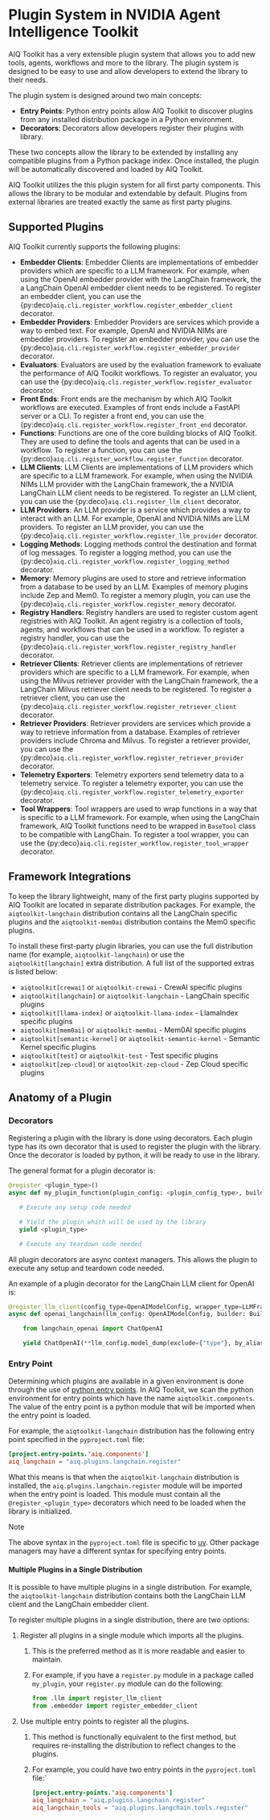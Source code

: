 <!--
SPDX-FileCopyrightText: Copyright (c) 2025, NVIDIA CORPORATION & AFFILIATES. All rights reserved.
SPDX-License-Identifier: Apache-2.0

Licensed under the Apache License, Version 2.0 (the "License");
you may not use this file except in compliance with the License.
You may obtain a copy of the License at

http://www.apache.org/licenses/LICENSE-2.0

Unless required by applicable law or agreed to in writing, software
distributed under the License is distributed on an "AS IS" BASIS,
WITHOUT WARRANTIES OR CONDITIONS OF ANY KIND, either express or implied.
See the License for the specific language governing permissions and
limitations under the License.
-->

# Plugin System in NVIDIA Agent Intelligence Toolkit

AIQ Toolkit has a very extensible plugin system that allows you to add new tools, agents, workflows and more to the library. The plugin system is designed to be easy to use and allow developers to extend the library to their needs.

The plugin system is designed around two main concepts:

- **Entry Points**: Python entry points allow AIQ Toolkit to discover plugins from any installed distribution package in a Python environment.
- **Decorators**: Decorators allow developers register their plugins with library.

These two concepts allow the library to be extended by installing any compatible plugins from a Python package index. Once installed, the plugin will be automatically discovered and loaded by AIQ Toolkit.

AIQ Toolkit utilizes the this plugin system for all first party components. This allows the library to be modular and extendable by default. Plugins from external libraries are treated exactly the same as first party plugins.


## Supported Plugins

AIQ Toolkit currently supports the following plugins:

- **Embedder Clients**: Embedder Clients are implementations of embedder providers which are specific to a LLM framework. For example, when using the OpenAI embedder provider with the LangChain framework, the a LangChain OpenAI embedder client needs to be registered. To register an embedder client, you can use the {py:deco}`aiq.cli.register_workflow.register_embedder_client` decorator.
- **Embedder Providers**: Embedder Providers are services which provide a way to embed text. For example, OpenAI and NVIDIA NIMs are embedder providers. To register an embedder provider, you can use the {py:deco}`aiq.cli.register_workflow.register_embedder_provider` decorator.
- **Evaluators**: Evaluators are used by the evaluation framework to evaluate the performance of AIQ Toolkit workflows. To register an evaluator, you can use the {py:deco}`aiq.cli.register_workflow.register_evaluator` decorator.
- **Front Ends**: Front ends are the mechanism by which AIQ Toolkit workflows are executed. Examples of front ends include a FastAPI server or a CLI. To register a front end, you can use the {py:deco}`aiq.cli.register_workflow.register_front_end` decorator.
- **Functions**: Functions are one of the core building blocks of AIQ Toolkit. They are used to define the tools and agents that can be used in a workflow. To register a function, you can use the {py:deco}`aiq.cli.register_workflow.register_function` decorator.
- **LLM Clients**: LLM Clients are implementations of LLM providers which are specific to a LLM framework. For example, when using the NVIDIA NIMs LLM provider with the LangChain framework, the a NVIDIA LangChain LLM client needs to be registered. To register an LLM client, you can use the {py:deco}`aiq.cli.register_llm_client` decorator.
- **LLM Providers**: An LLM provider is a service which provides a way to interact with an LLM. For example, OpenAI and NVIDIA NIMs are LLM providers. To register an LLM provider, you can use the {py:deco}`aiq.cli.register_workflow.register_llm_provider` decorator.
- **Logging Methods**: Logging methods control the destination and format of log messages. To register a logging method, you can use the {py:deco}`aiq.cli.register_workflow.register_logging_method` decorator.
- **Memory**: Memory plugins are used to store and retrieve information from a database to be used by an LLM. Examples of memory plugins include Zep and Mem0. To register a memory plugin, you can use the {py:deco}`aiq.cli.register_workflow.register_memory` decorator.
- **Registry Handlers**: Registry handlers are used to register custom agent registries with AIQ Toolkit. An agent registry is a collection of tools, agents, and workflows that can be used in a workflow. To register a registry handler, you can use the {py:deco}`aiq.cli.register_workflow.register_registry_handler` decorator.
- **Retriever Clients**: Retriever clients are implementations of retriever providers which are specific to a LLM framework. For example, when using the Milvus retriever provider with the LangChain framework, the a LangChain Milvus retriever client needs to be registered. To register a retriever client, you can use the {py:deco}`aiq.cli.register_workflow.register_retriever_client` decorator.
- **Retriever Providers**: Retriever providers are services which provide a way to retrieve information from a database. Examples of retriever providers include Chroma and Milvus. To register a retriever provider, you can use the {py:deco}`aiq.cli.register_workflow.register_retriever_provider` decorator.
- **Telemetry Exporters**: Telemetry exporters send telemetry data to a telemetry service. To register a telemetry exporter, you can use the {py:deco}`aiq.cli.register_workflow.register_telemetry_exporter` decorator.
- **Tool Wrappers**: Tool wrappers are used to wrap functions in a way that is specific to a LLM framework. For example, when using the LangChain framework, AIQ Toolkit functions need to be wrapped in `BaseTool` class to be compatible with LangChain. To register a tool wrapper, you can use the {py:deco}`aiq.cli.register_workflow.register_tool_wrapper` decorator.


## Framework Integrations

To keep the library lightweight, many of the first party plugins supported by AIQ Toolkit are located in separate distribution packages. For example, the `aiqtoolkit-langchain` distribution contains all the LangChain specific plugins and the `aiqtoolkit-mem0ai` distribution contains the Mem0 specific plugins.

To install these first-party plugin libraries, you can use the full distribution name (for example, `aiqtoolkit-langchain`) or use the `aiqtoolkit[langchain]` extra distribution. A full list of the supported extras is listed below:

- `aiqtoolkit[crewai]` or `aiqtoolkit-crewai` - CrewAI specific plugins
- `aiqtoolkit[langchain]` or `aiqtoolkit-langchain` - LangChain specific plugins
- `aiqtoolkit[llama-index]` or `aiqtoolkit-llama-index` - LlamaIndex specific plugins
- `aiqtoolkit[mem0ai]` or `aiqtoolkit-mem0ai` - Mem0AI specific plugins
- `aiqtoolkit[semantic-kernel]` or `aiqtoolkit-semantic-kernel` - Semantic Kernel specific plugins
- `aiqtoolkit[test]` or `aiqtoolkit-test` - Test specific plugins
- `aiqtoolkit[zep-cloud]` or `aiqtoolkit-zep-cloud` - Zep Cloud specific plugins


## Anatomy of a Plugin

### Decorators

Registering a plugin with the library is done using decorators. Each plugin type has its own decorator that is used to register the plugin with the library. Once the decorator is loaded by python, it will be ready to use in the library.

The general format for a plugin decorator is:

```python
@register_<plugin_type>()
async def my_plugin_function(plugin_config: <plugin_config_type>, builder: Builder):

   # Execute any setup code needed

   # Yield the plugin which will be used by the library
   yield <plugin_type>

   # Execute any teardown code needed
```

All plugin decorators are async context managers. This allows the plugin to execute any setup and teardown code needed.

An example of a plugin decorator for the LangChain LLM client for OpenAI is:

```python
@register_llm_client(config_type=OpenAIModelConfig, wrapper_type=LLMFrameworkEnum.LANGCHAIN)
async def openai_langchain(llm_config: OpenAIModelConfig, builder: Builder):

    from langchain_openai import ChatOpenAI

    yield ChatOpenAI(**llm_config.model_dump(exclude={"type"}, by_alias=True))
```

### Entry Point

Determining which plugins are available in a given environment is done through the use of [python entry points](https://packaging.python.org/en/latest/specifications/entry-points/). In AIQ Toolkit, we scan the python environment for entry points which have the name `aiqtoolkit.components`. The value of the entry point is a python module that will be imported when the entry point is loaded.

For example, the `aiqtoolkit-langchain` distribution has the following entry point specified in the `pyproject.toml` file:

```toml
[project.entry-points.'aiq.components']
aiq_langchain = "aiq.plugins.langchain.register"
```

What this means is that when the `aiqtoolkit-langchain` distribution is installed, the `aiq.plugins.langchain.register` module will be imported when the entry point is loaded. This module must contain all the `@register_<plugin_type>` decorators which need to be loaded when the library is initialized.

> [!NOTE]
> The above syntax in the `pyproject.toml` file is specific to [uv](https://docs.astral.sh/uv/concepts/projects/config/#plugin-entry-points). Other package managers may have a different syntax for specifying entry points.


#### Multiple Plugins in a Single Distribution

It is possible to have multiple plugins in a single distribution. For example, the `aiqtoolkit-langchain` distribution contains both the LangChain LLM client and the LangChain embedder client.

To register multiple plugins in a single distribution, there are two options:

1. Register all plugins in a single module which imports all the plugins.
   1. This is the preferred method as it is more readable and easier to maintain.
   2. For example, if you have a `register.py` module in a package called `my_plugin`, your `register.py` module can do the following:

      ```python
      from .llm import register_llm_client
      from .embedder import register_embedder_client
      ```

2. Use multiple entry points to register all the plugins.
   1. This method is functionally equivalent to the first method, but requires re-installing the distribution to reflect changes to the plugins.
   2. For example, you could have two entry points in the `pyproject.toml` file:`

      ```toml
      [project.entry-points.'aiq.components']
      aiq_langchain = "aiq.plugins.langchain.register"
      aiq_langchain_tools = "aiq.plugins.langchain.tools.register"
      ```
